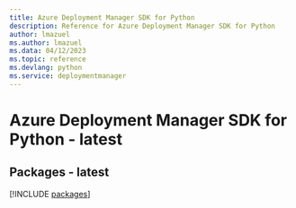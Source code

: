 ```yaml
---
title: Azure Deployment Manager SDK for Python
description: Reference for Azure Deployment Manager SDK for Python
author: lmazuel
ms.author: lmazuel
ms.data: 04/12/2023
ms.topic: reference
ms.devlang: python
ms.service: deploymentmanager
---
```

# Azure Deployment Manager SDK for Python - latest
## Packages - latest
[!INCLUDE [packages](deployment-manager-index.md)]